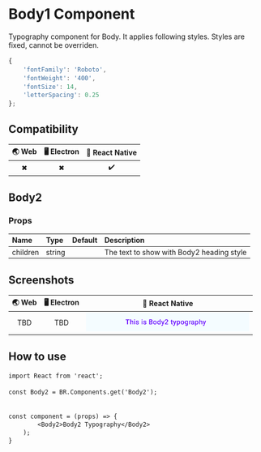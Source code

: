 
# Body1 Component

Typography component for Body. It applies following styles. Styles are fixed, cannot be overriden.

```javascript
{
    'fontFamily': 'Roboto',
    'fontWeight': '400',
    'fontSize': 14,
    'letterSpacing': 0.25
};
```

## Compatibility

| 🌏 Web | 🖥 Electron | 📱 React Native |
| :----: | :---------: | :-------------: |
| ✖      | ✖           | ✔️              |

## Body2

### Props

| Name     | Type      | Default | Description                |
| :------- | :-------- | :------ | :------------------------- |
| children | string |         | The text to show with Body2 heading style

## Screenshots

| 🌏 Web | 🖥 Electron | 📱 React Native |
| :---: | :--------: | :------------: |
|   TBD  |    TBD   |  ![mobile image](./screenshots/Body2.png)|

## How to use

```react
import React from 'react';

const Body2 = BR.Components.get('Body2');


const component = (props) => {
        <Body2>Body2 Typography</Body2>
    );
}

```